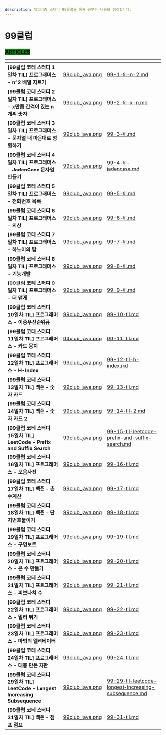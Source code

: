 ```yaml
---
description: 알고리즘 스터디 99클럽을 통해 공부한 내용을 정리합니다.
---
```


# 99클럽

### <mark style="background-color:green;">ARTICLES</mark>

<table data-view="cards"><thead><tr><th></th><th data-hidden data-card-cover data-type="files"></th><th data-hidden data-card-target data-type="content-ref"></th></tr></thead><tbody><tr><td><strong>[99클럽 코테 스터디 1일차 TIL] 프로그래머스 - n^2 배열 자르기</strong></td><td><a href="../../.gitbook/assets/99club_java.png">99club_java.png</a></td><td><a href="99-1-til-n-2.md">99-1-til-n-2.md</a></td></tr><tr><td><strong>[99클럽 코테 스터디 2일차 TIL] 프로그래머스 - x만큼 간격이 있는 n개의 숫자</strong></td><td><a href="../../.gitbook/assets/99club_java.png">99club_java.png</a></td><td><a href="99-2-til-x-n.md">99-2-til-x-n.md</a></td></tr><tr><td><strong>[99클럽 코테 스터디 3일차 TIL] 프로그래머스 - 문자열 내 마음대로 정렬하기</strong></td><td><a href="../../.gitbook/assets/99club_java.png">99club_java.png</a></td><td><a href="99-3-til.md">99-3-til.md</a></td></tr><tr><td><strong>[99클럽 코테 스터디 4일차 TIL] 프로그래머스 - JadenCase 문자열 만들기</strong></td><td><a href="../../.gitbook/assets/99club_java.png">99club_java.png</a></td><td><a href="99-4-til-jadencase.md">99-4-til-jadencase.md</a></td></tr><tr><td><strong>[99클럽 코테 스터디 5일차 TIL] 프로그래머스 - 전화번호 목록</strong></td><td><a href="../../.gitbook/assets/99club_java.png">99club_java.png</a></td><td><a href="99-5-til.md">99-5-til.md</a></td></tr><tr><td><strong>[99클럽 코테 스터디 6일차 TIL] 프로그래머스 - 의상</strong></td><td><a href="../../.gitbook/assets/99club_java.png">99club_java.png</a></td><td><a href="99-6-til.md">99-6-til.md</a></td></tr><tr><td><strong>[99클럽 코테 스터디 7일차 TIL] 프로그래머스 - 하노이의 탑</strong></td><td><a href="../../.gitbook/assets/99club_java.png">99club_java.png</a></td><td><a href="99-7-til.md">99-7-til.md</a></td></tr><tr><td><strong>[99클럽 코테 스터디 8일차 TIL] 프로그래머스 - 기능개발</strong></td><td><a href="../../.gitbook/assets/99club_java.png">99club_java.png</a></td><td><a href="99-8-til.md">99-8-til.md</a></td></tr><tr><td><strong>[99클럽 코테 스터디 9일차 TIL] 프로그래머스 - 더 맵게</strong></td><td><a href="../../.gitbook/assets/99club_java.png">99club_java.png</a></td><td><a href="99-9-til.md">99-9-til.md</a></td></tr><tr><td><strong>[99클럽 코테 스터디 10일차 TIL] 프로그래머스 - 이중우선순위큐</strong></td><td><a href="../../.gitbook/assets/99club_java.png">99club_java.png</a></td><td><a href="99-10-til.md">99-10-til.md</a></td></tr><tr><td><strong>[99클럽 코테 스터디 11일차 TIL] 프로그래머스 - 카드 뭉치</strong></td><td><a href="../../.gitbook/assets/99club_java.png">99club_java.png</a></td><td><a href="99-11-til.md">99-11-til.md</a></td></tr><tr><td><strong>[99클럽 코테 스터디 12일차 TIL] 프로그래머스 - H-Index</strong></td><td><a href="../../.gitbook/assets/99club_java.png">99club_java.png</a></td><td><a href="99-12-til-h-index.md">99-12-til-h-index.md</a></td></tr><tr><td><strong>[99클럽 코테 스터디 13일차 TIL] 백준 - 숫자 카드</strong></td><td><a href="../../.gitbook/assets/99club_java.png">99club_java.png</a></td><td><a href="99-13-til.md">99-13-til.md</a></td></tr><tr><td><strong>[99클럽 코테 스터디 14일차 TIL] 백준 - 숫자 카드 2</strong></td><td><a href="../../.gitbook/assets/99club_java.png">99club_java.png</a></td><td><a href="99-14-til-2.md">99-14-til-2.md</a></td></tr><tr><td><strong>[99클럽 코테 스터디 15일차 TIL] LeetCode - Prefix and Suffix Search</strong></td><td><a href="../../.gitbook/assets/99club_java.png">99club_java.png</a></td><td><a href="99-15-til-leetcode-prefix-and-suffix-search.md">99-15-til-leetcode-prefix-and-suffix-search.md</a></td></tr><tr><td><strong>[99클럽 코테 스터디 16일차 TIL] 프로그래머스 - 모음사전</strong></td><td><a href="../../.gitbook/assets/99club_java.png">99club_java.png</a></td><td><a href="99-16-til.md">99-16-til.md</a></td></tr><tr><td><strong>[99클럽 코테 스터디 17일차 TIL] 백준 - 촌수계산</strong></td><td><a href="../../.gitbook/assets/99club_java.png">99club_java.png</a></td><td><a href="99-17-til.md">99-17-til.md</a></td></tr><tr><td><strong>[99클럽 코테 스터디 18일차 TIL] 백준 - 단지번호붙이기</strong></td><td><a href="../../.gitbook/assets/99club_java.png">99club_java.png</a></td><td><a href="99-18-til.md">99-18-til.md</a></td></tr><tr><td><strong>[99클럽 코테 스터디 19일차 TIL] 프로그래머스 - 구명보트</strong></td><td><a href="../../.gitbook/assets/99club_java.png">99club_java.png</a></td><td><a href="99-19-til.md">99-19-til.md</a></td></tr><tr><td><strong>[99클럽 코테 스터디 20일차 TIL] 프로그래머스 - 큰 수 만들기</strong></td><td><a href="../../.gitbook/assets/99club_java.png">99club_java.png</a></td><td><a href="99-20-til.md">99-20-til.md</a></td></tr><tr><td><strong>[99클럽 코테 스터디 21일차 TIL] 프로그래머스 - 피보나치 수</strong></td><td><a href="../../.gitbook/assets/99club_java.png">99club_java.png</a></td><td><a href="99-21-til.md">99-21-til.md</a></td></tr><tr><td><strong>[99클럽 코테 스터디 22일차 TIL] 프로그래머스 - 멀리 뛰기</strong></td><td><a href="../../.gitbook/assets/99club_java.png">99club_java.png</a></td><td><a href="99-22-til.md">99-22-til.md</a></td></tr><tr><td><strong>[99클럽 코테 스터디 23일차 TIL] 프로그래머스 - 마법의 엘리베이터</strong></td><td><a href="../../.gitbook/assets/99club_java.png">99club_java.png</a></td><td><a href="99-23-til.md">99-23-til.md</a></td></tr><tr><td><strong>[99클럽 코테 스터디 24일차 TIL] 프로그래머스 - 대충 만든 자판</strong></td><td><a href="../../.gitbook/assets/99club_java.png">99club_java.png</a></td><td><a href="99-24-til.md">99-24-til.md</a></td></tr><tr><td><strong>[99클럽 코테 스터디 29일차 TIL] LeetCode - Longest Increasing Subsequence</strong></td><td><a href="../../.gitbook/assets/99club_java.png">99club_java.png</a></td><td><a href="99-29-til-leetcode-longest-increasing-subsequence.md">99-29-til-leetcode-longest-increasing-subsequence.md</a></td></tr><tr><td><strong>[99클럽 코테 스터디 31일차 TIL] 백준 - 점프 점프</strong></td><td><a href="../../.gitbook/assets/99club_java.png">99club_java.png</a></td><td><a href="99-31-til.md">99-31-til.md</a></td></tr></tbody></table>

